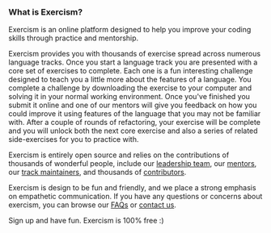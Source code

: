 ### What is Exercism?

Exercism is an online platform designed to help you improve your coding skills through practice and mentorship. 

Exercism provides you with thousands of exercise spread across numerous language tracks. Once you start a language track you are presented with a core set of exercises to complete. Each one is a fun interesting challenge designed to teach you a little more about the features of a language. You complete a challenge by downloading the exercise to your computer and solving it in your normal working environment. Once you've finished you submit it online and one of our mentors will give you feedback on how you could improve it using features of the language that you may not be familiar with. After a couple of rounds of refactoring, your exercise will be complete and you will unlock both the next core exercise and also a series of related side-exercises for you to practice with.

Exercism is entirely open source and relies on the contributions of thousands of wonderful people, include our [leadership team](/team), our [mentors](/team/mentors), our [track maintainers](/team/maintainers), and thousands of [contributors](/team/contributors).

Exercism is design to be fun and friendly, and we place a strong emphasis on empathetic communication. If you have any questions or concerns about exercism, you can browse our [FAQs](/faqs) or [contact us](/contact).

Sign up and have fun. Exercism is 100% free :)
